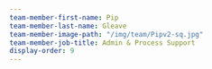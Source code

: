```yaml
---
team-member-first-name: Pip
team-member-last-name: Gleave
team-member-image-path: "/img/team/Pipv2-sq.jpg"
team-member-job-title: Admin & Process Support
display-order: 9
---
```

